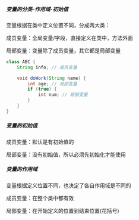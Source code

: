 ##### 变量的分类-作用域-初始值

变量根据在类中定义位置不同，分成两大类：

成员变量：全局变量/字段，直接定义在类中，方法外面

局部变量：变量除了成员变量，其它都是局部变量

```java
class ABC {
    String info; // 成员变量

    void doWork(String name) {
        int age; // 局部变量
        if (true) {
            int num; // 局部变量
        }
    }
}
```

##### 变量的初始值

成员变量：默认是有初始值的

局部变量：没有初始值，所以必须先初始化才能使用

##### 变量的作用域

变量根据定义位置不同，也决定了各自作用域是不同的

成员变量：在整个类中都有效

局部变量：在开始定义的位置到结束位置(花括号)
